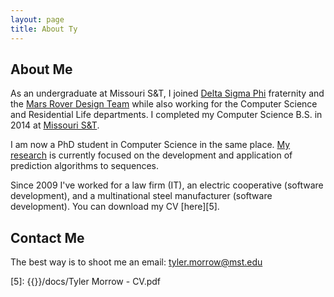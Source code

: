 ```yaml
---
layout: page
title: About Ty
---
```


## About Me

As an undergraduate at Missouri S&T, I joined [Delta Sigma Phi][3] fraternity and the [Mars Rover Design Team][4] while also working for the Computer Science and Residential Life departments.
I completed my Computer Science B.S. in 2014 at [Missouri S&T][1].

I am now a PhD student in Computer Science in the same place.
[My research][2] is currently focused on the development and application of prediction algorithms to sequences.  

Since 2009 I've worked for a law firm (IT), an electric cooperative (software development), and a multinational steel manufacturer (software development).  You can download my CV [here][5].

## Contact Me
The best way is to shoot me an email: <tyler.morrow@mst.edu>

[1]: http://www.mst.edu/
[2]: {{}}/research/
[3]: https://www.deltasig-de.org/
[4]: http://marsrover.mst.edu/
[5]: {{}}/docs/Tyler Morrow - CV.pdf
